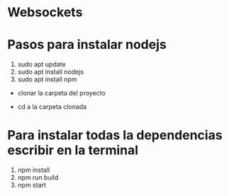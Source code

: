 # Websockets

# Pasos para instalar nodejs

1. sudo apt update
2. sudo apt install nodejs
3. sudo apt install npm

- clonar la carpeta del proyecto

- cd a la carpeta clonada

# Para instalar todas la dependencias escribir en la terminal

1. npm install
2. npm run build
3. npm start